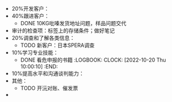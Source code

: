 - 20%开发客户：
- 40%跟进客户：
	- DONE 10KG吡嗪发货地址问题，样品问题交代
- 审计的检查项：标签上的存储条件；做好笔记
- 20%调查和了解各类信息：
	- TODO 新客户：日本SPERA调查
- 10%学习专业技能：
	- DONE 看危申报的书籍
	  :LOGBOOK:
	  CLOCK: [2022-10-20 Thu 10:00:10]
	  :END:
- 10%提高水平和沟通谈判能力：
- 其他：
	- TODO 开沅对账、催发票
-